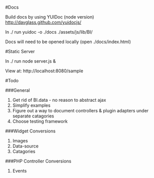 #Docs

Build docs by using YUIDoc (node version)
	http://davglass.github.com/yuidocjs/

In ./ run 
  yuidoc -o ./docs ./assets/js/lib/BI/

Docs will need to be opened locally (open ./docs/index.html)


#Static Server

In ./ run
	node server.js &

View at: http://localhost:8080/sample


#Todo

###General
1.  Get rid of BI.data - no reason to abstract ajax
2.  Simplify examples
3.  Figure out a way to document controllers & plugin adapters under separate catagories
4.  Choose testing framework

###Widget Conversions
1.  Images
2.  Data-source 
3.  Catagories


###PHP Controller Conversions
1. Events